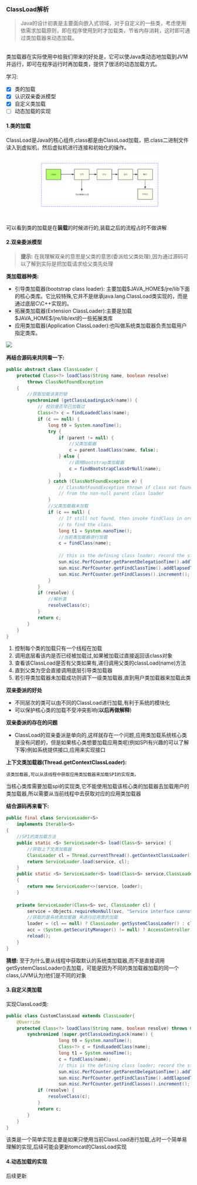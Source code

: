 ### ClassLoad解析

> Java的设计初衷是主要面向嵌入式领域，对于自定义的一些类，考虑使用依需求加载原则，即在程序使用到时才加载类，节省内存消耗，这时即可通过类加载器来动态加载。

<br>类加载器在实际使用中给我们带来的好处是，它可以使Java类动态地加载到JVM并运行，即可在程序运行时再加载类，提供了很活的动态加载方式。

学习:
* [x] 类的加载
* [x] 认识双亲委派模型
* [x] 自定义类加载
* [ ] 动态加载的实现
#### 1.类的加载

ClassLoad是Java的核心组件,class都是由ClassLoad加载，把.class二进制文件读入到虚拟机，然后虚拟机进行连接和初始化的操作。

<div align="center"> <img src="../images/classload/类加载器的使用地方.jpg" width="350"/> </div><br>


可以看到类的加载是在**装载**的时候进行的,装载之后的流程占时不做讲解

#### 2.双亲委派模型

> **提示:** 在我理解双亲的意思是父类的意思(委派给父类处理),因为通过源码可以了解到实际是把加载请求给父类先处理

 **类加载器种类:**
* 引导类加载器(bootstrap class loader): 主要加载\$JAVA_HOME$\/jre\/lib下面的核心类库。它比较特殊,它并不是继承java.lang.ClassLoad类实现的，而是通过底层C\C++实现的。
* 拓展类加载器(Extension ClassLoader):主要是加载\$JAVA_HOME$\/jre\/lib\/ext的一些拓展类库
* 应用类加载器(Application  ClassLoader):也叫做系统类加载器负责加载用户指定类库。
  
 ![](./image/double.jpg) 

**再结合源码来共同看一下:**
``````java
public abstract class ClassLoader {
    protected Class<?> loadClass(String name, boolean resolve)
        throws ClassNotFoundException
    {
        //获取加载该类的锁
        synchronized (getClassLoadingLock(name)) {
            // 校验是否早已加载过
            Class<?> c = findLoadedClass(name);
            if (c == null) {
                long t0 = System.nanoTime();
                try {
                    if (parent != null) {
                        //父类加载器
                        c = parent.loadClass(name, false);
                    } else {
                        //调用Bootstrap类加载器
                        c = findBootstrapClassOrNull(name);
                    }
                } catch (ClassNotFoundException e) {
                    // ClassNotFoundException thrown if class not found
                    // from the non-null parent class loader
                }
                //父类加载器未加载
                if (c == null) {
                    // If still not found, then invoke findClass in order
                    // to find the class.
                    long t1 = System.nanoTime();
                    //当前类加载器进行加载
                    c = findClass(name);

                    // this is the defining class loader; record the stats
                    sun.misc.PerfCounter.getParentDelegationTime().addTime(t1 - t0);
                    sun.misc.PerfCounter.getFindClassTime().addElapsedTimeFrom(t1);
                    sun.misc.PerfCounter.getFindClasses().increment();
                }
            }
            if (resolve) {
                //解析类
                resolveClass(c);
            }
            return c;
        }
    }
}
``````
1. 控制每个类的加载只有一个线程在加载
2. 调用底层看该内是否已经被加载过,如果被加载过直接返回该class对象
3. 查看该ClassLoad是否有父类如果有,递归调用父类的classLoad(name)方法
4. 直到父类为空会直接调用底层引导类加载器
5. 若引导类加载器未加载成功则调下一级类加载器,直到用户类加载器来加载此类

**双亲委派的好处**

- 不同层次的类可以由不同的ClassLoad进行加载,有利于系统的模块化
- 可以保护核心类的加载不受冲突影响(**以后再做解释**)

**双亲委派的存在的问题**

- ClassLoad的双亲委派是单向的,这样就存在一个问题,应用类加载系统核心类是没有问题的，但是如果核心类想要加载应用类呢(例如SPI有兴趣的可以了解下等)例如系统提供接口,应用来实现接口

**上下文类加载器(Thread.getContextClassLoader):**

    该类加载器,可以从该线程中获取应用类加载器来加载SPI的实现类。

当核心类库需要加载spi的实现类,它不能使用加载该核心类的加载器去加载用户的类加载器,所以需要从当前线程中去获取对应的应用类加载器

**结合源码再来看下:**

``````java
public final class ServiceLoader<S>
    implements Iterable<S>
{
    //SPI的类加载方法
    public static <S> ServiceLoader<S> load(Class<S> service) {
        //获取上下文类加载器
        ClassLoader cl = Thread.currentThread().getContextClassLoader();
        return ServiceLoader.load(service, cl);
    }
    public static <S> ServiceLoader<S> load(Class<S> service,ClassLoader loader)
    {
        return new ServiceLoader<>(service, loader);
    }

    private ServiceLoader(Class<S> svc, ClassLoader cl) {
        service = Objects.requireNonNull(svc, "Service interface cannot be null");
        //获取的是系统类加载器 来进行应用类的加载
        loader = (cl == null) ? ClassLoader.getSystemClassLoader() : cl;
        acc = (System.getSecurityManager() != null) ? AccessController.getContext() : null;
        reload();
    }
}

``````

**猜想:** 至于为什么要从线程中获取默认的系统类加载器,而不是直接调用getSystemClassLoader()去加载，可能是因为不同的类加载器加载的同一个class,(JVM认为)他们是不同的对象

#### 3.自定义类加载
实现ClassLoad类:

``````java
public class CustomClassLoad extends ClassLoader{
    @Override
    protected Class<?> loadClass(String name, boolean resolve) throws ClassNotFoundException {
        synchronized (super.getClassLoadingLock(name)) {
                    long t0 = System.nanoTime();
                    Class<?> c = findLoadedClass(name);
                    long t1 = System.nanoTime();
                    c = findClass(name);
                    // this is the defining class loader; record the stats
                    sun.misc.PerfCounter.getParentDelegationTime().addTime(t1 - t0);
                    sun.misc.PerfCounter.getFindClassTime().addElapsedTimeFrom(t1);
                    sun.misc.PerfCounter.getFindClasses().increment();
            if (resolve) {
                resolveClass(c);
            }
            return c;
        }
    }
}
``````

该类是一个简单实现主要是如果只使用当前ClassLoad进行加载,占时一个简单易理解的实现,后续可能会更新tomcat的ClassLoad实现

#### 4.动态加载的实现

后续更新


